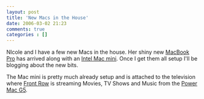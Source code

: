 ```yaml
---
layout: post
title: 'New Macs in the House'
date: 2006-03-02 21:23
comments: true
categories : []
---  
```


NIcole and I have a few new Macs in the house. Her shiny new <a href="http://www.apple.com/macbookpro/">MacBook Pro</a> has arrived along with an <a href="http://www.apple.com/macmini/">Intel Mac mini</a>.  Once I get them all setup I'll be blogging about the new bits.

The Mac mini is pretty much already setup and is attached to the television where <a href="http://www.apple.com/macmini/frontrow.html">Front Row</a> is streaming Movies, TV Shows and Music from the <a href="http://www.apple.com/powermac/">Power Mac G5</a>.

